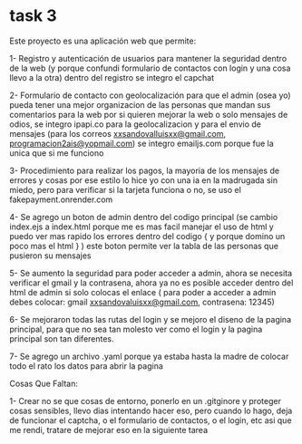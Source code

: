 # task 3

Este proyecto es una aplicación web que permite:

1- Registro y autenticación de usuarios para mantener la seguridad dentro de la web (y porque confundi formulario de contactos con login y una cosa llevo a la otra) dentro del registro se integro el capchat

2- Formulario de contacto con geolocalización para que el admin (osea yo) pueda tener una mejor organizacion de las personas que mandan sus comentarios para la web por si quieren mejorar la web o solo mensajes de odios, se integro ipapi.co para la geolocalizacion y para el envio de mensajes (para los correos xxsandovalluisxx@gmail.com, programacion2ais@yopmail.com) se integro emailjs.com porque fue la unica que si me funciono 

3- Procedimiento para realizar los pagos, la mayoria de los mensajes de errores y cosas por ese estilo lo hice yo con una ia en la madrugada sin miedo, pero para verificar si la tarjeta funciona o no, se uso el fakepayment.onrender.com 

4- Se agrego un boton de admin dentro del codigo principal (se cambio index.ejs a index.html porque me es mas facil manejar el uso de html y puedo ver mas rapido los errores dentro del codigo { y porque domino un poco mas el html } ) este boton permite ver la tabla de las personas que pusieron su mensajes

5- Se aumento la seguridad para poder acceder a admin, ahora se necesita verificar el gmail y la contrasena, ahora ya no es posible acceder dentro del html de admin si solo colocas el enlace ( para poder a acceder a admin debes colocar: gmail xxsandovaluisxx@gmail.com, contrasena: 12345)

6- Se mejoraron todas las rutas del login y se mejoro el diseno de la pagina principal, para que no sea tan molesto ver como el login y la pagina principal son tan diferentes.

7- Se agrego un archivo .yaml porque ya estaba hasta la madre de colocar todo el rato los datos para abrir la pagina

Cosas Que Faltan:

1- Crear no se que cosas de entorno, ponerlo en un .gitginore y proteger cosas sensibles, llevo dias intentando hacer eso, pero cuando lo hago, deja de funcionar el captcha, o el formulario de contactos, o el login, etc asi que me rendi, tratare de mejorar eso en la siguiente tarea
